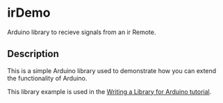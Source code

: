 # irDemo

Arduino library to recieve signals from an ir Remote.

## Description

This is a simple Arduino library used to demonstrate how you can extend the functionality of Arduino.

This library example is used in the [Writing a Library for Arduino tutorial](https://docs.arduino.cc/learn/contributions/arduino-creating-library-guide).
